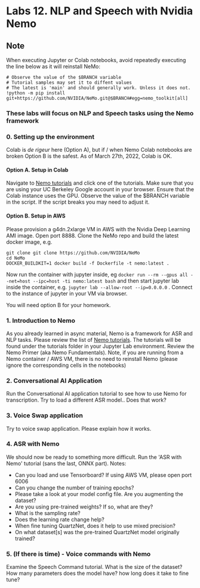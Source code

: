 # Labs 12.  NLP and Speech with Nvidia Nemo

## Note
When executing Jupyter or Colab notebooks, avoid repeatedly executing the line below
as it will reinstall NeMo:
```
# Observe the value of the $BRANCH variable
# Tutorial samples may set it to diffent values
# The latest is 'main' and should generally work. Unless it does not.
!python -m pip install git+https://github.com/NVIDIA/NeMo.git@$BRANCH#egg=nemo_toolkit[all]
```

### These labs will focus on NLP and Speech tasks using the Nemo framework

### 0. Setting up the environment
Colab is *de rigeur* here (Option A), but if / when Nemo Colab notebooks are broken Option B is the safest. 
As of March 27th, 2022, Colab is OK.

#### Option A. Setup in Colab
Navigate to [Nemo tutorials](https://docs.nvidia.com/deeplearning/nemo/user-guide/docs/en/main/starthere/tutorials.html) and click one of the tutorials. Make sure that you are using your UC Berkeley Google account in your browser. Ensure that the Colab instance uses the GPU. Observe the value of the $BRANCH variable in the script. If the script breaks you may need to adjust it.

#### Option B. Setup in AWS
Please provision a g4dn.2xlarge VM in AWS with the Nvidia Deep Learning AMI image.  Open port 8888. Clone the NeMo repo and build the latest docker image, e.g.

```
git clone git clone https://github.com/NVIDIA/NeMo
cd NeMo
DOCKER_BUILDKIT=1 docker build -f Dockerfile -t nemo:latest .
```

Now run the container with jupyter inside, eg ```docker run --rm --gpus all --net=host --ipc=host -ti nemo:latest bash``` and then start jupyter lab inside the container, e.g. ```jupyter lab --allow-root --ip=0.0.0.0``` . Connect to the instance of jupyter in your VM via browser.

You will need option B for your homework.

### 1. Introduction to Nemo
As you already learned in  async material, Nemo is a framework for ASR and NLP tasks.  Please review the list of [Nemo tutorials](https://docs.nvidia.com/deeplearning/nemo/user-guide/docs/en/main/starthere/tutorials.html). The tutorials will be found under the tutorials folder in your Jupyter Lab environment. Review the Nemo Primer (aka Nemo Fundamentals).  Note, if you are running from a Nemo container / AWS VM, there is no need to reinstall Nemo (please ignore the corresponding cells in the notebooks)

### 2. Conversational AI Application
Run the Conversational AI application tutorial to see how to use Nemo for transcription. Try to load a different ASR model.. Does that work?

### 3. Voice Swap application
Try to voice swap application. Please explain how it works.

### 4. ASR with Nemo
We should now be ready to something more difficult. Run the 'ASR with Nemo' tutorial (sans the last, ONNX part). Notes:
* Can you load and use Tensorboard? If using AWS VM, please open port 6006
* Can you change the number of training epochs?
* Please take a look at your model config file.  Are you augmenting the dataset?
* Are you using pre-trained weights? If so, what are they?
* What is the sampling rate?
* Does the learning rate change help?
* When fine tuning QuartzNet, does it help to use mixed precision?
* On what dataset[s] was the pre-trained QuartzNet model originally trained?

### 5. (If there is time) - Voice commands with Nemo
Examine the Speech Command tutorial. What is the size of the dataset? How many parameters does the model have? how long does it take to fine tune?
